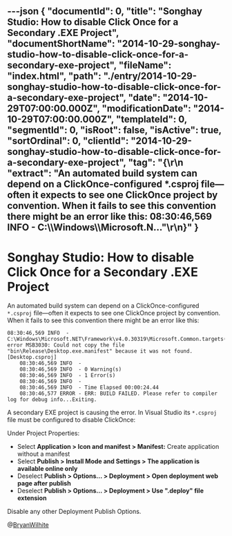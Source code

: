 ---json
{
  "documentId": 0,
  "title": "Songhay Studio: How to disable Click Once for a Secondary .EXE Project",
  "documentShortName": "2014-10-29-songhay-studio-how-to-disable-click-once-for-a-secondary-exe-project",
  "fileName": "index.html",
  "path": "./entry/2014-10-29-songhay-studio-how-to-disable-click-once-for-a-secondary-exe-project",
  "date": "2014-10-29T07:00:00.000Z",
  "modificationDate": "2014-10-29T07:00:00.000Z",
  "templateId": 0,
  "segmentId": 0,
  "isRoot": false,
  "isActive": true,
  "sortOrdinal": 0,
  "clientId": "2014-10-29-songhay-studio-how-to-disable-click-once-for-a-secondary-exe-project",
  "tag": "{\r\n  \"extract\": \"An automated build system can depend on a ClickOnce-configured *.csproj file—often it expects to see one ClickOnce project by convention. When it fails to see this convention there might be an error like this:  08:30:46,569 INFO  - C:\\\\Windows\\\\Microsoft.N...\"\r\n}"
}
---

# Songhay Studio: How to disable Click Once for a Secondary .EXE Project

An automated build system can depend on a ClickOnce-configured `*.csproj` file—often it expects to see one ClickOnce project by convention. When it fails to see this convention there might be an error like this:

```console
08:30:46,569 INFO  - C:\Windows\Microsoft.NET\Framework\v4.0.30319\Microsoft.Common.targets(4426,5): error MSB3030: Could not copy the file "bin\Release\Desktop.exe.manifest" because it was not found. [Desktop.csproj]
    08:30:46,569 INFO  -
    08:30:46,569 INFO  - 0 Warning(s)
    08:30:46,569 INFO  - 1 Error(s)
    08:30:46,569 INFO  -
    08:30:46,569 INFO  - Time Elapsed 00:00:24.44
    08:30:46,577 ERROR - ERR: BUILD FAILED. Please refer to compiler log for debug info...Exiting.
```

A secondary EXE project is causing the error. In Visual Studio its `*.csproj` file must be configured to disable ClickOnce:

Under Project Properties:

* Select **Application &gt; Icon and manifest &gt; Manifest:** Create application without a manifest
* Select **Publish &gt; Install Mode and Settings &gt; The application is available online only**
* Deselect **Publish &gt; Options… &gt; Deployment &gt; Open deployment web page after publish**
* Deselect **Publish &gt; Options… &gt; Deployment &gt; Use ".deploy" file extension**

Disable any other Deployment Publish Options.

@[BryanWilhite](https://twitter.com/BryanWilhite)
